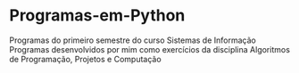 # Programas-em-Python
Programas do primeiro semestre do curso Sistemas de Informação
Programas desenvolvidos por mim como exercícios da disciplina Algoritmos de Programação, Projetos e Computação
